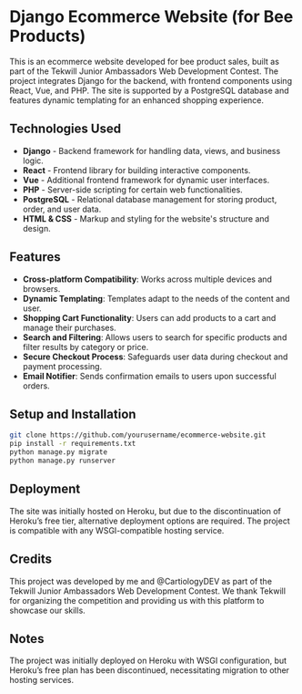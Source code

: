 # Django Ecommerce Website (for Bee Products)

This is an ecommerce website developed for bee product sales, built as part of the Tekwill Junior Ambassadors Web Development Contest. The project integrates Django for the backend, with frontend components using React, Vue, and PHP. The site is supported by a PostgreSQL database and features dynamic templating for an enhanced shopping experience.

## Technologies Used

- **Django** - Backend framework for handling data, views, and business logic.
- **React** - Frontend library for building interactive components.
- **Vue** - Additional frontend framework for dynamic user interfaces.
- **PHP** - Server-side scripting for certain web functionalities.
- **PostgreSQL** - Relational database management for storing product, order, and user data.
- **HTML & CSS** - Markup and styling for the website's structure and design.

## Features

- **Cross-platform Compatibility**: Works across multiple devices and browsers.
- **Dynamic Templating**: Templates adapt to the needs of the content and user.
- **Shopping Cart Functionality**: Users can add products to a cart and manage their purchases.
- **Search and Filtering**: Allows users to search for specific products and filter results by category or price.
- **Secure Checkout Process**: Safeguards user data during checkout and payment processing.
- **Email Notifier**: Sends confirmation emails to users upon successful orders.

## Setup and Installation
   ```bash
   git clone https://github.com/yourusername/ecommerce-website.git
   pip install -r requirements.txt
   python manage.py migrate
   python manage.py runserver
```

## Deployment
The site was initially hosted on Heroku, but due to the discontinuation of Heroku’s free tier, alternative deployment options are required. The project is compatible with any WSGI-compatible hosting service.

## Credits
This project was developed by me and @CartiologyDEV as part of the Tekwill Junior Ambassadors Web Development Contest. We thank Tekwill for organizing the competition and providing us with this platform to showcase our skills.

## Notes
The project was initially deployed on Heroku with WSGI configuration, but Heroku’s free plan has been discontinued, necessitating migration to other hosting services.
